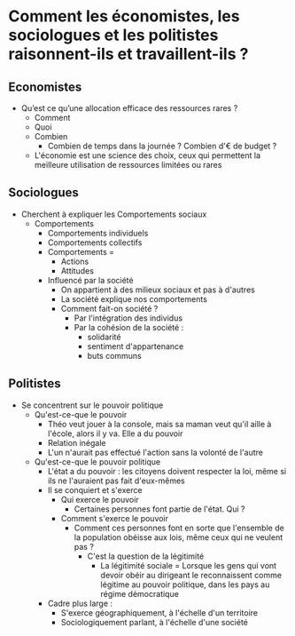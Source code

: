 # Comment les économistes, les sociologues et les politistes raisonnent-ils et travaillent-ils ?

## Economistes
- Qu’est ce qu’une allocation efficace des ressources rares ?
   - Comment
   - Quoi
   - Combien
      - Combien de temps dans la journée ?
         Combien d'€ de budget ?
   - L'économie est une science des choix, ceux qui permettent la meilleure utilisation de ressources limitées ou rares

## Sociologues
- Cherchent à expliquer les Comportements sociaux
   - Comportements
      - Comportements individuels
      - Comportements collectifs
      - Comportements =
         - Actions
         - Attitudes
      - Influencé par la société
         - On appartient à des milieux sociaux et pas à d'autres
         - La société explique nos comportements
         - Comment fait-on société ?
            - Par l'intégration des individus
            - Par la cohésion de la société :
               - solidarité
               - sentiment d'appartenance
               - buts communs

## Politistes
- Se concentrent sur le pouvoir politique
   - Qu'est-ce-que le pouvoir
      - Théo veut jouer à la console, mais sa maman veut qu'il aille à l'école, alors il y va. Elle a du pouvoir
      - Relation inégale
      - L'un n'aurait pas effectué l'action sans la volonté de l'autre
   - Qu'est-ce-que le pouvoir politique
      - L'état a du pouvoir : les citoyens doivent respecter la loi, même si ils ne l'auraient pas fait d'eux-mêmes
      - Il se conquiert et s'exerce
         - Qui exerce le pouvoir
            - Certaines personnes font partie de l'état. Qui ?
         - Comment s'exerce le pouvoir
            - Comment ces personnes font en sorte que l'ensemble de la population obéisse aux lois, même ceux qui ne veulent pas ?
               - C'est la question de la légitimité
                  - La légitimité sociale = Lorsque les gens qui vont devoir obéir au dirigeant le reconnaissent comme légitime au pouvoir politique, dans les pays au régime démocratique
      - Cadre plus large :
         - S'exerce géographiquement, à l'échelle d'un territoire
         - Sociologiquement parlant, à l'échelle d'une société